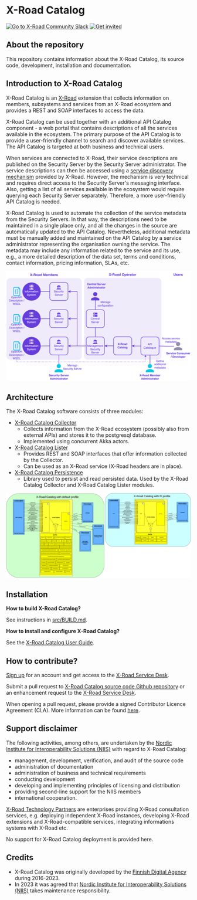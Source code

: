 # X-Road Catalog

[![Go to X-Road Community Slack](https://img.shields.io/badge/Go%20to%20Community%20Slack-grey.svg)](https://jointxroad.slack.com/)
[![Get invited](https://img.shields.io/badge/No%20Slack-Get%20invited-green.svg)](https://x-road.global/community)

## About the repository 

This repository contains information about the X-Road Catalog, its source code, development, installation and documentation.

## Introduction to X-Road Catalog

X-Road Catalog is an [X-Road](https://github.com/nordic-institute/X-Road/) extension that collects information on
members, subsystems and services from an X-Road ecosystem and provides a REST and SOAP interfaces to access the data.

X-Road Catalog can be used together with an additional API Catalog component - a web portal that contains descriptions of all the 
services available in the ecosystem. The primary purpose of the API Catalog is to provide a user-friendly channel to 
search and discover available services. The API Catalog is targeted at both business and technical users.

When services are connected to X-Road, their service descriptions are published on the Security Server by the Security 
Server administrator. The service descriptions can then be accessed using a [service discovery mechanism](https://docs.x-road.global/Protocols/pr-mrest_x-road_service_metadata_protocol_for_rest.html) 
provided by X-Road. However, the mechanism is very technical and requires direct access to the Security Server's 
messaging interface. Also, getting a list of all services available in the ecosystem would require querying each 
Security Server separately. Therefore, a more user-friendly API Catalog is needed.

X-Road Catalog is used to automate the collection of the service metadata from the Security Servers. In that way, the 
descriptions need to be maintained in a single place only, and all the changes in the source are automatically updated 
to the API Catalog. Nevertheless, additional metadata must be manually added and maintained on the API Catalog by a service 
administrator representing the organisation owning the service. The metadata may include any information related to the 
service and its use, e.g., a more detailed description of the data set, terms and conditions, contact information, 
pricing information, SLAs, etc.

![X-Road ecosystem overview](img/ecosystem.png)

## Architecture

The X-Road Catalog software consists of three modules:

- [X-Road Catalog Collector](xroad-catalog-collector/README.md)
  * Collects information from the X-Road ecosystem (possibly also from external APIs) and stores it to the postgresql database. 
  * Implemented using concurrent Akka actors. 
- [X-Road Catalog Lister](xroad-catalog-lister/README.md)
  * Provides REST and SOAP interfaces that offer information collected by the Collector. 
  * Can be used as an X-Road service (X-Road headers are in place).
- [X-Road Catalog Persistence](xroad-catalog-persistence/README.md)
  * Library used to persist and read persisted data. Used by the X-Road Catalog Collector and X-Road Catalog Lister modules.
  
![X-Road Catalog overview](img/architecture.png)

## Installation

**How to build X-Road Catalog?**

See instructions in [src/BUILD.md](src/BUILD.md).

**How to install and configure X-Road Catalog?**

See the [X-Road Catalog User Guide](doc/xroad_catalog_user_guide.md).


## How to contribute?

[Sign up](https://jira.niis.org/secure/Signup!default.jspa) for an account and
get access to the [X-Road Service Desk](https://jira.niis.org/servicedesk/customer/portal/1).

Submit a pull request to [X-Road Catalog source code Github repository](https://github.com/nordic-institute/X-Road-Catalog)
or an enhancement request to the [X-Road Service Desk](https://jira.niis.org/servicedesk/customer/portal/1).

When opening a pull request, please provide a signed Contributor Licence Agreement (CLA). More information can be found 
[here](https://github.com/nordic-institute/X-Road/blob/develop/CONTRIBUTING.md#legal-notice).

## Support disclaimer

The following activities, among others, are undertaken by the
[Nordic Institute for Interoperability Solutions (NIIS)](https://www.niis.org/)
with regard to X-Road Catalog:

* management, development, verification, and audit of the source code
* administration of documentation
* administration of business and technical requirements
* conducting development
* developing and implementing principles of licensing and distribution
* providing second-line support for the NIIS members
* international cooperation.

[X-Road Technology Partners](https://x-road.global/xroad-technology-partners) are enterprises providing X-Road consultation 
services, e.g. deploying independent X-Road instances, developing X-Road extensions and X-Road-compatible services, 
integrating informations systems with X-Road etc.

No support for X-Road Catalog deployment is provided here.

## Credits

* X-Road Catalog was originally developed by the [Finnish Digital Agency](https://dvv.fi/en) during 2016-2023.
* In 2023 it was agreed that [Nordic Institute for Interoperability Solutions (NIIS)](https://www.niis.org/) takes 
maintenance responsibility.